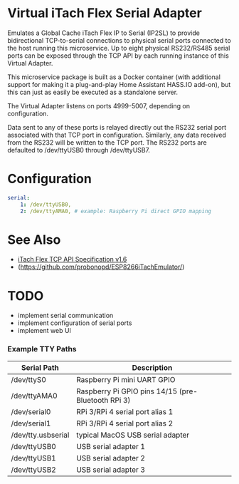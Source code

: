 # Virtual iTach Flex Serial Adapter

Emulates a Global Cache iTach Flex IP to Serial (IP2SL) to provide bidirectional
TCP-to-serial connections to physical serial ports connected to the host running
this microservice. Up to eight physical RS232/RS485 serial ports can be exposed
through the TCP API by each running instance of this Virtual Adapter.

This microservice package is built as a Docker container (with additional support
for making it a plug-and-play Home Assistant HASS.IO add-on), but this can just as
easily be executed as a standalone server.

The Virtual Adapter listens on ports 4999-5007, depending on configuration.

Data sent to any of these ports is relayed directly out the RS232 serial port associated
with that TCP port in configuration. Similarly, any data received from the RS232 will
be written to the TCP port. The RS232 ports are defaulted to /dev/ttyUSB0 through /dev/ttyUSB7.


# Configuration

```yaml
serial:
	1: /dev/ttyUSB0,
	2: /dev/ttyAMA0, # example: Raspberry Pi direct GPIO mapping
```

# See Also

* [iTach Flex TCP API Specification v1.6](https://www.globalcache.com/files/releases/flex-16/API-Flex_TCP_1.6.pdf)
* (https://github.com/probonopd/ESP8266iTachEmulator/)

# TODO

* implement serial communication
* implement configuration of serial ports
* implement web UI

### Example TTY Paths

| Serial Path        | Description                                         |
| ------------------ | --------------------------------------------------- |
| /dev/ttyS0         | Raspberry Pi mini UART GPIO                         |
| /dev/ttyAMA0       | Raspberry Pi GPIO pins 14/15 (pre-Bluetooth RPi 3)  |
| /dev/serial0       | RPi 3/RPi 4 serial port alias 1                     |
| /dev/serial1       | RPi 3/RPi 4 serial port alias 2                     |
| /dev/tty.usbserial | typical MacOS USB serial adapter                    |
| /dev/ttyUSB0       | USB serial adapter 1                                |
| /dev/ttyUSB1       | USB serial adapter 2                                |
| /dev/ttyUSB2       | USB serial adapter 3                                |
